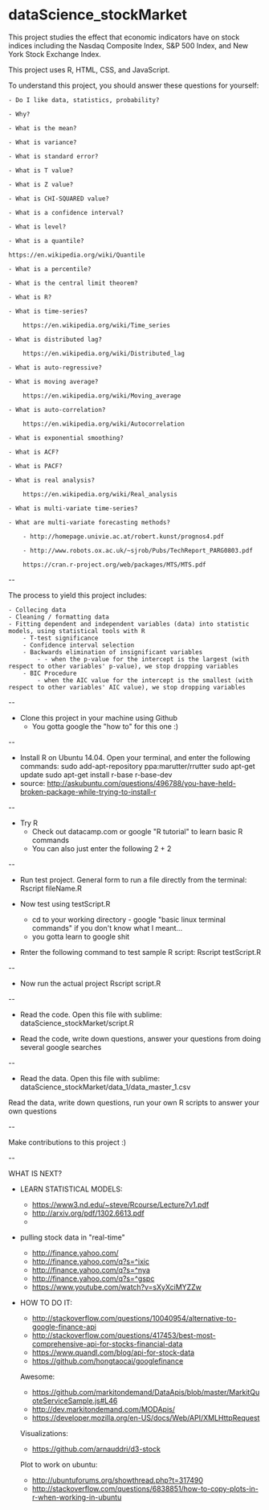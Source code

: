 # dataScience_stockMarket

This project studies the effect that economic indicators have on stock indices including the Nasdaq Composite Index, S&P 500 Index, and New York Stock Exchange Index.

This project uses R, HTML, CSS, and JavaScript.


To understand this project, you should answer these questions for yourself:

	- Do I like data, statistics, probability?

	- Why?

	- What is the mean?

	- What is variance?

	- What is standard error?

	- What is T value?

	- What is Z value?

	- What is CHI-SQUARED value?

	- What is a confidence interval?

	- What is level?

	- What is a quantile?  

	https://en.wikipedia.org/wiki/Quantile

	- What is a percentile?

	- What is the central limit theorem?

	- What is R?

	- What is time-series?  

		https://en.wikipedia.org/wiki/Time_series

	- What is distributed lag?  

	 	https://en.wikipedia.org/wiki/Distributed_lag

	- What is auto-regressive?

	- What is moving average?  

		https://en.wikipedia.org/wiki/Moving_average

	- What is auto-correlation?  

	 	https://en.wikipedia.org/wiki/Autocorrelation

	- What is exponential smoothing?

	- What is ACF?

	- What is PACF?

	- What is real analysis?  

		https://en.wikipedia.org/wiki/Real_analysis

	- What is multi-variate time-series?

	- What are multi-variate forecasting methods?

		- http://homepage.univie.ac.at/robert.kunst/prognos4.pdf

		- http://www.robots.ox.ac.uk/~sjrob/Pubs/TechReport_PARG0803.pdf

		https://cran.r-project.org/web/packages/MTS/MTS.pdf


--

The process to yield this project includes:

	- Collecing data
	- Cleaning / formatting data
	- Fitting dependent and independent variables (data) into statistic models, using statistical tools with R
		- T-test significance
		- Confidence interval selection
		- Backwards elimination of insignificant variables
			- - when the p-value for the intercept is the largest (with respect to other variables' p-value), we stop dropping variables
		- BIC Procedure
			- when the AIC value for the intercept is the smallest (with respect to other variables' AIC value), we stop dropping variables

--

 - Clone this project in your machine using Github
	- You gotta google the "how to" for this one :)

--

 - Install R on Ubuntu 14.04. Open your terminal, and enter the following commands:
		sudo add-apt-repository ppa:marutter/rrutter
		sudo apt-get update
		sudo apt-get install r-base r-base-dev
 - source: http://askubuntu.com/questions/496788/you-have-held-broken-package-while-trying-to-install-r

--

 - Try R
	 - Check out datacamp.com or google "R tutorial" to learn basic R commands
	 - You can also just enter the following
		2 + 2

--

 - Run test project. General form to run a file directly from the terminal:
		Rscript fileName.R

 - Now test using testScript.R
	- cd to your working directory - google "basic linux terminal commands" if you don't know what I meant... 
	- you gotta learn to google shit

 - Rnter the following command to test sample R script:
		Rscript testScript.R

--

 - Now run the actual project 
		Rscript script.R

--

 - Read the code. Open this file with sublime: 
		dataScience_stockMarket/script.R

 - Read the code, write down questions, answer your questions from doing several google searches

--

 - Read the data. Open this file with sublime: 
		dataScience_stockMarket/data_1/data_master_1.csv

Read the data, write down questions, run your own R scripts to answer your own questions
	
--

Make contributions to this project :)

--

WHAT IS NEXT?

 - LEARN STATISTICAL MODELS:
 	- https://www3.nd.edu/~steve/Rcourse/Lecture7v1.pdf
 	- http://arxiv.org/pdf/1302.6613.pdf
 	- 

 - pulling stock data in "real-time"
 	- http://finance.yahoo.com/
 	- http://finance.yahoo.com/q?s=^ixic
 	- http://finance.yahoo.com/q?s=^nya
 	- http://finance.yahoo.com/q?s=^gspc
 	- https://www.youtube.com/watch?v=sXyXciMYZZw

 - HOW TO DO IT:
 	- http://stackoverflow.com/questions/10040954/alternative-to-google-finance-api
 	- http://stackoverflow.com/questions/417453/best-most-comprehensive-api-for-stocks-financial-data
 	- https://www.quandl.com/blog/api-for-stock-data
 	- https://github.com/hongtaocai/googlefinance

 	Awesome:
 	- https://github.com/markitondemand/DataApis/blob/master/MarkitQuoteServiceSample.js#L46
 	- http://dev.markitondemand.com/MODApis/
 	- https://developer.mozilla.org/en-US/docs/Web/API/XMLHttpRequest

 	Visualizations:
 	- https://github.com/arnauddri/d3-stock

 	Plot to work on ubuntu:
 	- http://ubuntuforums.org/showthread.php?t=317490
 	- http://stackoverflow.com/questions/6838851/how-to-copy-plots-in-r-when-working-in-ubuntu
